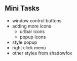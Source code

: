 ## Mini Tasks

-   window control buttons
-   adding more icons
    -   urlbar icons
    -   popup icons
-   style popup
-   right click menu
-   other styles from shadowfox

